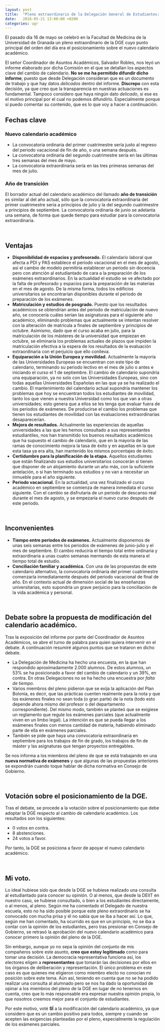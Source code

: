 ```yaml
---
layout: post
title:  "Pleno extraordinario de la Delegación General de Estudiantes: posicionamiento sobre el calendario académico."
date:   2016-05-21 13:00:00 +0200
categories: ugr
---
```


El pasado día 16 de mayo se celebró en la Facultad de Medicina de la Universidad de Granada un pleno extraordinario de la DGE cuyo punto principal del orden del día era el posicionamiento sobre el nuevo calendario académico.

El señor Coordinador de Asuntos Académicos, Salvador Robles, nos leyó un informe elaborado por dicha Comisión en el que se detallan los aspectos clave del cambio de calendario. **No se me ha permitido difundir dicho informe**, puesto que desde Delegación consideran que es un documento de trabajo y que hay datos *delicados* dentro del informe. **Discrepo** con esta decisión, ya que creo que la transparencia en nuestras actuaciones es fundamental. Tampoco considero que haya ningún dato *delicado*, si ese es el motivo principal por el cual no podemos difundirlo. Especialmente porque sí puedo comentar su contenido, que es lo que voy a hacer a continuación.

## Fechas clave

### Nuevo calendario académico


- La convocatoria ordinaria del primer cuatrimestre sería justo al regreso del periodo vacacional de fin de año, o una semana después.
- La convocatoria ordinaria del segundo cuatrimestre sería en las últimas tres semanas del mes de mayo.
- La convocatoria extraordinaria sería en las tres primeras semanas del mes de julio.

### Año de transición

El borrador actual del calendario académico del llamado **año de transición** es similar al del año actual, sólo que la convocatoria extraordinaria del primer cuatrimestre sería a principios de julio y la del segundo cuatrimestre a principios de septiembre. La convocatoria ordinaria de junio se adelanta una semana, de forma que quede tiempo para estudiar para la convocatoria extraordinaria.

<br>

## Ventajas

- **Disponibilidad de espacios y profesorado.** El calendario laboral que afecta a PDI y PAS establece el periodo vacacional en el mes de agosto, así el cambio de modelo permitiría establecer un periodo sin docencia pero con atención al estudiantado de cara a la preparación de los exámenes extraordinarios. En la actualidad el estudio se ve afectado por la falta de profesorado y espacios para la preparación de las materias en el mes de agosto. De la misma forma, todos los edificios universitarios se encontrarían disponibles durante el periodo de preparación de los exámenes.
- **Matriculación y estudios de posgrado.** Puesto que los resultados académicos se obtendrían antes del periodo de matriculación de nuevo año, se conocería cuáles serían las asignaturas para el siguiente año académico, eliminando problemas que actualmente se intentan resolver con la alteración de matrícula a finales de septiembre y principios de octubre. Asimismo, dado que el curso acaba en julio, para la matriculación de los másteres de la universidad que empiezan en octubre, se eliminaría los problemas actuales de plazos que impiden la matriculación efectiva a la espera de los resultados de la evaluación extraordinaria con el perjuicio que ello conlleva.
- **Equiparación a la Unión Europea y movilidad.** Actualmente la mayoría de las Universidades Europeas se encuentran con este tipo de calendario, terminando su periodo lectivo en el mes de julio o antes e iniciando el curso el 1 de septiembre. El cambio de calendario supondría una equiparación, ya no solo con las Universidades Europeas, sino con todas aquellas Universidades Españolas en las que ya se ha realizado el cambio. El mantenimiento del calendario actual supondría mantener los problemas que hoy se encuentran todos los estudiantes de movilidad, tanto los que vienen a nuestra Universidad como los que van a otras universidades; esto genera que a ellos se les tenga que evaluar fuera de los periodos de exámenes. De producirse el cambio los problemas que tienen los estudiantes de movilidad con las evaluaciones extraordinarias desaparecerían.
- **Mejora de resultados.** Actualmente las experiencias de aquellas universidades a las que les hemos consultado a sus representantes estudiantiles, nos han transmitido los buenos resultados académicos que ha supuesto el cambio de calendario, que en la mayoría de las ramas de conocimiento mejora la tasa de éxito y en aquellas en la que esta tasa ya era alta, han mantenido los mismos porcentajes de éxito.
- **Certidumbre para la planificación de la etapa.** Aquellos estudiantes que están finalizando sus estudios universitarios conocerán si tienen que disponer de un alojamiento durante un año más, con la suficiente antelación, o si han terminado sus estudios y no van a necesitar un inmueble para el año siguiente.
- **Periodo vacacional.** En la actualidad, una vez finalizado el curso académico en septiembre se comienza de manera inmediata el curso siguiente. Con el cambio se disfrutaría de un periodo de descanso real durante el mes de agosto, y se empezaría el nuevo curso después de este periodo.

<br>

## Inconvenientes

- **Tiempo entre periodos de exámenes.** Actualmente disponemos de unas seis semanas entre los periodos de exámenes de junio-julio y el mes de septiembre. El cambio reduciría el tiempo total entre ordinaria y extraordinaria a unas cuatro semanas mermando de esta manera el tiempo total de estudio.
- **Conciliación familiar y académica.** Con una de las propuestas de este calendario alternativo, la convocatoria ordinaria del primer cuatrimestre comenzaría inmediatamente después del periodo vacacional de final de año. En el contexto actual de dimensión social de las enseñanzas universitarias, esto supondría un grave perjuicio para la conciliación de la vida académica y personal.

<br>

## Debate sobre la propuesta de modificación del calendario académico.

Tras la exposición del informe por parte del Coordinador de Asuntos Académicos, se abre el turno de palabra para quien quiera intervenir en el debate. A continuación resumiré algunos puntos que se trataron en dicho debate.

- La Delegación de Medicina ha hecho una encuesta, en la que han respondido aproximadamente 2.000 alumnos. De estos alumnos, un 53% se ha posicionado a favor del cambio de calendario y un 39%, en contra. En otras Delegaciones no se ha hecho una encuestra por *falta de tiempo*.
- Varios miembros del pleno pidieron que se exija la aplicación del Plan Bolonia, es decir, que las prácticas cuenten realmente para la nota y que los exámenes finales no sean toda (o gran parte) de la nota (todo esto depende ahora mismo del profesor o del departamento correspondiente). Del mismo modo, también se planteó que se exigiese un reglamento que regule los exámenes parciales (que actualmente viven en un limbo legal). La intención  es que se pueda llegar a los exámenes finales con menos cantidad de materia, habiendo eliminado parte de ella en exámenes parciales.
- También se pide que haya una convocatoria extraordinaria en septiembre para los trabajos de fin de grado, los trabajos de fin de máster y las asignaturas que tengan proyectos entregables.

Se nos informa a los miembros del pleno de que se está trabajando en una **nueva normativa de exámenes** y que algunas de las propuestas anteriores se expondrán cuando toque hablar de dicha normativa en Consejo de Gobierno.

<br>

## Votación sobre el posicionamiento de la DGE.

Tras el debate, se procede a la votación sobre el posicionamiento que debe adoptar la DGE respecto al cambio de calendario académico. Los resultados son los siguientes:

- 0 votos en contra.
- 8 abstenciones.
- 24 votos a favor.

Por tanto, la DGE se posiciona a favor de apoyar el nuevo calendario académico.

<br>

## Mi voto.

Lo ideal hubiese sido que desde la DGE se hubiese realizado una consulta al estudiantado para conocer su opinión. O al menos, que desde la DEIIT en nuestro caso, se hubiese consultado, o bien a los estudiantes directamente, o al menos, al pleno. Según me ha comentado el Delegado de nuestra escuela, esto no ha sido posible porque este pleno extraordinario se ha convocado con mucha prisa y él no sabía que se iba a hacer así. Lo que, según me han comentado, ha ocurrido es que en un principio, no se iba a contar con la opinión de los estudiantes, pero tras presionar en Consejo de Gobierno, se retrasó la aprobación del nuevo calendario académico para conocer primero la opinión del pleno de la DGE.

Sin embargo, aunque yo no sepa la opinión del conjunto de mis compañeros sobre este asunto, **creo que estoy legitimado** como para tomar una decisión. La democracia representativa funciona así, los electores eligen a **representantes** que tomarán las decisiones por ellos en los órganos de deliberación y representación. El único problema en este caso es que quienes me eligieron como miembro electo no conocían mi posición sobre este tema. Aún así, teniendo en cuenta que no se ha podido realizar una consulta al alumnado pero se nos ha dado la oportunidad de opinar a los miembros del pleno de la DGE en lugar de no tenernos en cuenta, creo que lo más responsable era expresar nuestra opinión propia, lo que nosotros creemos mejor para el conjunto de estudiantes.

Por este motivo, voté **SÍ** a la modificación del calendario académico, ya que considero que es un cambio positivo para todos, siempre y cuando se acepten las exigencias planteadas por el pleno, especialmente la regulación de los exámenes parciales.
